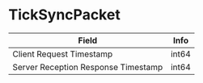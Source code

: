 # TickSyncPacket

<table><thead><tr><th>Field</th><th>Info</th></tr></thead><tbody>
<tr><td>Client Request Timestamp</td><td>int64</td></tr>
<tr><td>Server Reception Response Timestamp</td><td>int64</td></tr>
</tbody></table>